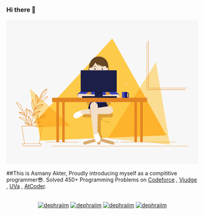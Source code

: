 ### Hi there 👋


<p align = "center">
<img src="intro.gif" alt="Programmer">
</p>

##This is Asmany Akter, Proudly introducing myself as a compititive programmer😎. Solved 450+ Programming Problems on [Codeforce](https://codeforces.com/profile/Asmany_Akter) , [Vjudge](https://vjudge.net/user/Asmany_Akter) , [UVa](https://uhunt.onlinejudge.org/id/971474) , [AtCoder](https://atcoder.jp/users/Asmany).
<br>
<br>


<p align="center">
<a href="https://www.linkedin.com/in/asmany-akter-212894192/" target="blank"><img align="center" src="https://cdn.jsdelivr.net/npm/simple-icons@3.0.1/icons/linkedin.svg" alt="dephraiim" height="20" width="20" /></a>
<a href="https://stackoverflow.com/users/13851735/asmany-akter" target="blank"><img align="center" src="https://cdn.jsdelivr.net/npm/simple-icons@3.0.1/icons/stackoverflow.svg" alt="dephraiim" height="20" width="20" /></a>
<a href="https://www.instagram.com/asmany_akter/" target="blank"><img align="center" src="https://cdn.jsdelivr.net/npm/simple-icons@3.0.1/icons/instagram.svg" alt="dephraiim" height="20" width="20" /></a>
<a href="https://www.facebook.com/asmany.akter.92/" target="blank"><img align="center" src="https://cdn.jsdelivr.net/npm/simple-icons@3.0.1/icons/facebook.svg" alt="dephraiim" height="20" width="20" /></a>
</p>
<br>
